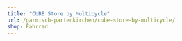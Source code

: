 ```yaml
---
title: "CUBE Store by Multicycle"
url: /garmisch-partenkirchen/cube-store-by-multicycle/
shop: Fahrrad
---
```


